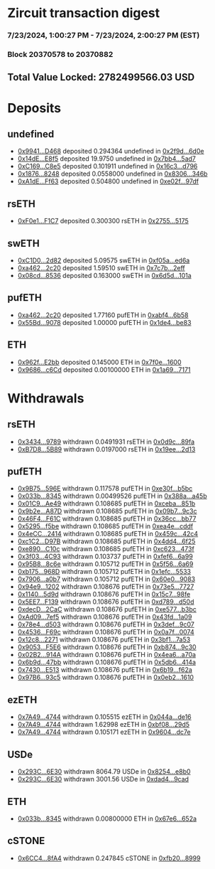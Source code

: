 # Zircuit transaction digest
### 7/23/2024, 1:00:27 PM - 7/23/2024, 2:00:27 PM (EST)
### Block 20370578 to 20370882

## Total Value Locked: 2782499566.03 USD

# Deposits
## undefined
- [0x9941...D468](https://etherscan.io/address/0x99417bC90BEA992977Ad718ac75e1C92445cD468) deposited 0.294364 undefined in [0x2f9d...6d0e](https://etherscan.io/tx/0x99417bC90BEA992977Ad718ac75e1C92445cD468)
- [0x14dE...E8f5](https://etherscan.io/address/0x14dE65035Af2634176876F51AB41baD38942E8f5) deposited 19.9750 undefined in [0x7bb4...5ad7](https://etherscan.io/tx/0x14dE65035Af2634176876F51AB41baD38942E8f5)
- [0xC169...C8e5](https://etherscan.io/address/0xC169d0997C5bE6F0EBb2F6133696A89A3b52C8e5) deposited 0.101911 undefined in [0x16c3...d796](https://etherscan.io/tx/0xC169d0997C5bE6F0EBb2F6133696A89A3b52C8e5)
- [0x1876...8248](https://etherscan.io/address/0x187648B8922f1fF79e94026a15AB62DAac9B8248) deposited 0.0558000 undefined in [0x8306...346b](https://etherscan.io/tx/0x187648B8922f1fF79e94026a15AB62DAac9B8248)
- [0xA1dE...Ff63](https://etherscan.io/address/0xA1dEe5c7DA9aE618762eF6Dc16d06A294381Ff63) deposited 0.504800 undefined in [0xe02f...97df](https://etherscan.io/tx/0xA1dEe5c7DA9aE618762eF6Dc16d06A294381Ff63)
## rsETH
- [0xF0e1...F1C7](https://etherscan.io/address/0xF0e117936a8a1A16a09Ba7B3eE3E8A8aF5AFF1C7) deposited 0.300300 rsETH in [0x2755...5175](https://etherscan.io/tx/0xF0e117936a8a1A16a09Ba7B3eE3E8A8aF5AFF1C7)
## swETH
- [0xC1D0...2d82](https://etherscan.io/address/0xC1D05E415C01f26155604dE13A5ab8e5a1632d82) deposited 5.09575 swETH in [0xf05a...ed6a](https://etherscan.io/tx/0xC1D05E415C01f26155604dE13A5ab8e5a1632d82)
- [0xa462...2c20](https://etherscan.io/address/0xa4629Cd57677925E609a4Aa8Ec7138C229432c20) deposited 1.59510 swETH in [0x7c7b...2eff](https://etherscan.io/tx/0xa4629Cd57677925E609a4Aa8Ec7138C229432c20)
- [0x08cd...8536](https://etherscan.io/address/0x08cd121F452248556B19683E1D622A66336A8536) deposited 0.163000 swETH in [0x6d5d...101a](https://etherscan.io/tx/0x08cd121F452248556B19683E1D622A66336A8536)
## pufETH
- [0xa462...2c20](https://etherscan.io/address/0xa4629Cd57677925E609a4Aa8Ec7138C229432c20) deposited 1.77160 pufETH in [0xabf4...6b58](https://etherscan.io/tx/0xa4629Cd57677925E609a4Aa8Ec7138C229432c20)
- [0x55Bd...9078](https://etherscan.io/address/0x55Bd2b5127118B2Fee6Ab990Af9bD240C17a9078) deposited 1.00000 pufETH in [0x1de4...be83](https://etherscan.io/tx/0x55Bd2b5127118B2Fee6Ab990Af9bD240C17a9078)
## ETH
- [0x962f...E2bb](https://etherscan.io/address/0x962fa663EFc75F26aeB3D0f77034eC2A4120E2bb) deposited 0.145000 ETH in [0x7f0e...1600](https://etherscan.io/tx/0x962fa663EFc75F26aeB3D0f77034eC2A4120E2bb)
- [0x9686...c6Cd](https://etherscan.io/address/0x96866Dc9CB781dEeEe78a9Dfbc295eD1DAa1c6Cd) deposited 0.00100000 ETH in [0x1a69...7171](https://etherscan.io/tx/0x96866Dc9CB781dEeEe78a9Dfbc295eD1DAa1c6Cd)
# Withdrawals
## rsETH
- [0x3434...9789](https://etherscan.io/address/0x34349c5569e7B846c3558961552D2202760A9789) withdrawn 0.0491931 rsETH in [0x0d9c...89fa](https://etherscan.io/tx/0x34349c5569e7B846c3558961552D2202760A9789)
- [0xB7D8...5B89](https://etherscan.io/address/0xB7D8bF5382a2fB0f25c4561A2823A601aF8F5B89) withdrawn 0.0197000 rsETH in [0x19ee...2d13](https://etherscan.io/tx/0xB7D8bF5382a2fB0f25c4561A2823A601aF8F5B89)
## pufETH
- [0x9B75...596E](https://etherscan.io/address/0x9B750F7287E50b1E7D9ab847CF22880d09a4596E) withdrawn 0.117578 pufETH in [0xe30f...b5bc](https://etherscan.io/tx/0x9B750F7287E50b1E7D9ab847CF22880d09a4596E)
- [0x033b...8345](https://etherscan.io/address/0x033bA0f5Ac89da505f3d18e995ba0dD74c368345) withdrawn 0.00499526 pufETH in [0x388a...a45b](https://etherscan.io/tx/0x033bA0f5Ac89da505f3d18e995ba0dD74c368345)
- [0x01C9...Ae49](https://etherscan.io/address/0x01C9Db7d9E7BCCe20af8a99D9467900f0D1bAe49) withdrawn 0.108685 pufETH in [0xceba...851b](https://etherscan.io/tx/0x01C9Db7d9E7BCCe20af8a99D9467900f0D1bAe49)
- [0x9b2e...A87D](https://etherscan.io/address/0x9b2eC423A5f80E32FD4334013059Bc505Ac6A87D) withdrawn 0.108685 pufETH in [0x09b7...9c3c](https://etherscan.io/tx/0x9b2eC423A5f80E32FD4334013059Bc505Ac6A87D)
- [0x46F4...F61C](https://etherscan.io/address/0x46F4A26a4735F200E7C7f1F006F06432B668F61C) withdrawn 0.108685 pufETH in [0x36cc...bb77](https://etherscan.io/tx/0x46F4A26a4735F200E7C7f1F006F06432B668F61C)
- [0x5295...f5be](https://etherscan.io/address/0x52950daA38863825638E0269097ab923E693f5be) withdrawn 0.108685 pufETH in [0xea4e...cddf](https://etherscan.io/tx/0x52950daA38863825638E0269097ab923E693f5be)
- [0x4eCC...2414](https://etherscan.io/address/0x4eCC306B06C15170acaF145971D9101778Cf2414) withdrawn 0.108685 pufETH in [0x459c...42c4](https://etherscan.io/tx/0x4eCC306B06C15170acaF145971D9101778Cf2414)
- [0xc1C2...D97B](https://etherscan.io/address/0xc1C25CC4229eb59cA0d25954edcF52a086D6D97B) withdrawn 0.108685 pufETH in [0x4dd4...6f25](https://etherscan.io/tx/0xc1C25CC4229eb59cA0d25954edcF52a086D6D97B)
- [0xe890...C10c](https://etherscan.io/address/0xe890c108e99fa1252aCD97cd318c01ff2F68C10c) withdrawn 0.108685 pufETH in [0xc623...473f](https://etherscan.io/tx/0xe890c108e99fa1252aCD97cd318c01ff2F68C10c)
- [0x3f03...4C93](https://etherscan.io/address/0x3f03a99D0384047e051DeA34509F309A41644C93) withdrawn 0.103737 pufETH in [0xfef6...6a99](https://etherscan.io/tx/0x3f03a99D0384047e051DeA34509F309A41644C93)
- [0x95B8...8c6e](https://etherscan.io/address/0x95B805E286d133522172819100684031C5ee8c6e) withdrawn 0.105712 pufETH in [0x5f56...6a69](https://etherscan.io/tx/0x95B805E286d133522172819100684031C5ee8c6e)
- [0xb175...968D](https://etherscan.io/address/0xb17545DC1F0c614418Ba3B445C0A845964BD968D) withdrawn 0.105712 pufETH in [0x1efc...5533](https://etherscan.io/tx/0xb17545DC1F0c614418Ba3B445C0A845964BD968D)
- [0x7906...a0b7](https://etherscan.io/address/0x7906a0d96956B6972f9De0c853b9241425a7a0b7) withdrawn 0.105712 pufETH in [0x60e0...9083](https://etherscan.io/tx/0x7906a0d96956B6972f9De0c853b9241425a7a0b7)
- [0x94e9...1202](https://etherscan.io/address/0x94e95b5E4806104e851ef0ee65716d1589D91202) withdrawn 0.108676 pufETH in [0x73e5...7727](https://etherscan.io/tx/0x94e95b5E4806104e851ef0ee65716d1589D91202)
- [0x1140...5d9d](https://etherscan.io/address/0x114026343f2f81c9C7cdb74ed75405FF4c035d9d) withdrawn 0.108676 pufETH in [0x15c7...98fe](https://etherscan.io/tx/0x114026343f2f81c9C7cdb74ed75405FF4c035d9d)
- [0x5EE7...F139](https://etherscan.io/address/0x5EE79C8191454883cAbb3793Eb3B3d887C76F139) withdrawn 0.108676 pufETH in [0xd789...d50d](https://etherscan.io/tx/0x5EE79C8191454883cAbb3793Eb3B3d887C76F139)
- [0xdecD...2CaC](https://etherscan.io/address/0xdecDFE6c450F7Ac9f5C87f78cF6cD2deb4F22CaC) withdrawn 0.108676 pufETH in [0xe577...b3bc](https://etherscan.io/tx/0xdecDFE6c450F7Ac9f5C87f78cF6cD2deb4F22CaC)
- [0xAd09...7ef5](https://etherscan.io/address/0xAd09B6afb6031bD158787AdE46424a17CF887ef5) withdrawn 0.108676 pufETH in [0x43fd...1a09](https://etherscan.io/tx/0xAd09B6afb6031bD158787AdE46424a17CF887ef5)
- [0x78e4...d503](https://etherscan.io/address/0x78e43516BB195f8C668d1771bfE9a080BF69d503) withdrawn 0.108676 pufETH in [0x3def...9c07](https://etherscan.io/tx/0x78e43516BB195f8C668d1771bfE9a080BF69d503)
- [0x4536...F69c](https://etherscan.io/address/0x45364B42Ec2C6506339Baa241D54cBA4995FF69c) withdrawn 0.108676 pufETH in [0x0a7f...0074](https://etherscan.io/tx/0x45364B42Ec2C6506339Baa241D54cBA4995FF69c)
- [0x12c8...2271](https://etherscan.io/address/0x12c81b344499B537EA31C43046b3AFe504692271) withdrawn 0.108676 pufETH in [0x3bf1...7a53](https://etherscan.io/tx/0x12c81b344499B537EA31C43046b3AFe504692271)
- [0x9053...F5E6](https://etherscan.io/address/0x905399bceD2Da956764Cee51a9F8f55010a8F5E6) withdrawn 0.108676 pufETH in [0xb874...9c30](https://etherscan.io/tx/0x905399bceD2Da956764Cee51a9F8f55010a8F5E6)
- [0x02B2...914A](https://etherscan.io/address/0x02B2059E2ABF249C2467A4c82F9b91668e7C914A) withdrawn 0.108676 pufETH in [0x4ea6...a70a](https://etherscan.io/tx/0x02B2059E2ABF249C2467A4c82F9b91668e7C914A)
- [0x6b9d...47bb](https://etherscan.io/address/0x6b9dc2D1eac0E802676C39B3B48b2A9d4B5447bb) withdrawn 0.108676 pufETH in [0x5db6...414a](https://etherscan.io/tx/0x6b9dc2D1eac0E802676C39B3B48b2A9d4B5447bb)
- [0x7430...E513](https://etherscan.io/address/0x74309F393c3c0FeBf002C521eF5AC9741991E513) withdrawn 0.108676 pufETH in [0x6b19...f62a](https://etherscan.io/tx/0x74309F393c3c0FeBf002C521eF5AC9741991E513)
- [0x97B6...93c5](https://etherscan.io/address/0x97B6722941f74Fc810D43A1e72cC47cF97B093c5) withdrawn 0.108676 pufETH in [0x0eb2...1610](https://etherscan.io/tx/0x97B6722941f74Fc810D43A1e72cC47cF97B093c5)
## ezETH
- [0x7A49...4744](https://etherscan.io/address/0x7A493Be5c2ce014cD049Bf178a1ac0Db1B434744) withdrawn 0.105515 ezETH in [0x044a...de16](https://etherscan.io/tx/0x7A493Be5c2ce014cD049Bf178a1ac0Db1B434744)
- [0x7A49...4744](https://etherscan.io/address/0x7A493Be5c2ce014cD049Bf178a1ac0Db1B434744) withdrawn 1.62998 ezETH in [0xbf08...29d5](https://etherscan.io/tx/0x7A493Be5c2ce014cD049Bf178a1ac0Db1B434744)
- [0x7A49...4744](https://etherscan.io/address/0x7A493Be5c2ce014cD049Bf178a1ac0Db1B434744) withdrawn 0.105171 ezETH in [0x9604...dc7e](https://etherscan.io/tx/0x7A493Be5c2ce014cD049Bf178a1ac0Db1B434744)
## USDe
- [0x293C...6E30](https://etherscan.io/address/0x293C6937D8D82e05B01335F7B33FBA0c8e256E30) withdrawn 8064.79 USDe in [0x8254...e8b0](https://etherscan.io/tx/0x293C6937D8D82e05B01335F7B33FBA0c8e256E30)
- [0x293C...6E30](https://etherscan.io/address/0x293C6937D8D82e05B01335F7B33FBA0c8e256E30) withdrawn 3001.56 USDe in [0xdad4...9cad](https://etherscan.io/tx/0x293C6937D8D82e05B01335F7B33FBA0c8e256E30)
## ETH
- [0x033b...8345](https://etherscan.io/address/0x033bA0f5Ac89da505f3d18e995ba0dD74c368345) withdrawn 0.00800000 ETH in [0x67e6...652a](https://etherscan.io/tx/0x033bA0f5Ac89da505f3d18e995ba0dD74c368345)
## cSTONE
- [0x6CC4...8fA4](https://etherscan.io/address/0x6CC4BBc248d1689a84a2F87F642a67D750908fA4) withdrawn 0.247845 cSTONE in [0xfb20...8999](https://etherscan.io/tx/0x6CC4BBc248d1689a84a2F87F642a67D750908fA4)
